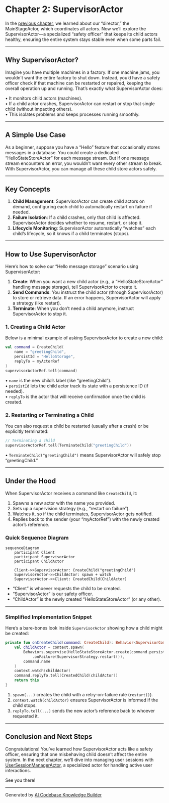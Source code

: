 # Chapter 2: SupervisorActor

In the [previous chapter](01_mainstageactor.md), we learned about our “director,” the MainStageActor, which coordinates all actors. Now we’ll explore the SupervisorActor—a specialized “safety officer” that keeps its child actors healthy, ensuring the entire system stays stable even when some parts fail.

---

## Why SupervisorActor?

Imagine you have multiple machines in a factory. If one machine jams, you wouldn’t want the entire factory to shut down. Instead, you’d have a safety officer check if that machine can be restarted or repaired, keeping the overall operation up and running. That’s exactly what SupervisorActor does:

• It monitors child actors (machines).  
• If a child actor crashes, SupervisorActor can restart or stop that single child (without impacting others).  
• This isolates problems and keeps processes running smoothly.

---

## A Simple Use Case

As a beginner, suppose you have a “Hello” feature that occasionally stores messages in a database. You could create a dedicated “HelloStateStoreActor” for each message stream. But if one message stream encounters an error, you wouldn’t want every other stream to break. With SupervisorActor, you can manage all these child store actors safely.

---

## Key Concepts

1. **Child Management**: SupervisorActor can create child actors on demand, configuring each child to automatically restart on failure if needed.  
2. **Failure Isolation**: If a child crashes, only that child is affected. SupervisorActor decides whether to resume, restart, or stop it.  
3. **Lifecycle Monitoring**: SupervisorActor automatically “watches” each child’s lifecycle, so it knows if a child terminates (stops).  

---

## How to Use SupervisorActor

Here’s how to solve our “Hello message storage” scenario using SupervisorActor:

1. **Create**: When you want a new child actor (e.g., a “HelloStateStoreActor” handling message storage), tell SupervisorActor to create it.  
2. **Send Commands**: You instruct the child actor (through SupervisorActor) to store or retrieve data. If an error happens, SupervisorActor will apply a strategy (like restart).  
3. **Terminate**: When you don’t need a child anymore, instruct SupervisorActor to stop it.

### 1. Creating a Child Actor

Below is a minimal example of asking SupervisorActor to create a new child:

```kotlin
val command = CreateChild(
    name = "greetingChild",
    persistId = "HelloStorage",
    replyTo = myActorRef
)
supervisorActorRef.tell(command)
```

• `name` is the new child’s label (like “greetingChild”).  
• `persistId` lets the child actor track its state with a persistence ID (if needed).  
• `replyTo` is the actor that will receive confirmation once the child is created.

### 2. Restarting or Terminating a Child

You can also request a child be restarted (usually after a crash) or be explicitly terminated:

```kotlin
// Terminating a child
supervisorActorRef.tell(TerminateChild("greetingChild"))
```

• `TerminateChild("greetingChild")` means SupervisorActor will safely stop “greetingChild.”

---

## Under the Hood

When SupervisorActor receives a command like `CreateChild`, it:

1. Spawns a new actor with the name you provided.  
2. Sets up a supervision strategy (e.g., “restart on failure”).  
3. Watches it, so if the child terminates, SupervisorActor gets notified.  
4. Replies back to the sender (your “myActorRef”) with the newly created actor’s reference.

### Quick Sequence Diagram

```mermaid
sequenceDiagram
    participant Client
    participant SupervisorActor
    participant ChildActor

    Client->>SupervisorActor: CreateChild("greetingChild")
    SupervisorActor->>ChildActor: spawn + watch
    SupervisorActor->>Client: CreatedChild(ChildActor)
```

- “Client” is whoever requests the child to be created.  
- “SupervisorActor” is our safety officer.  
- “ChildActor” is the newly created “HelloStateStoreActor” (or any other).

---

### Simplified Implementation Snippet

Here’s a bare-bones look inside `SupervisorActor` showing how a child might be created:

```kotlin
private fun onCreateChild(command: CreateChild): Behavior<SupervisorCommand> {
    val childActor = context.spawn(
        Behaviors.supervise(HelloStateStoreActor.create(command.persistId, durableRepository))
            .onFailure(SupervisorStrategy.restart()),
        command.name
    )
    context.watch(childActor)
    command.replyTo.tell(CreatedChild(childActor))
    return this
}
```

1. `spawn(...)` creates the child with a retry-on-failure rule (`restart()`).  
2. `context.watch(childActor)` ensures SupervisorActor is informed if the child stops.  
3. `replyTo.tell(...)` sends the new actor’s reference back to whoever requested it.

---

## Conclusion and Next Steps

Congratulations! You’ve learned how SupervisorActor acts like a safety officer, ensuring that one misbehaving child doesn’t affect the entire system. In the next chapter, we’ll dive into managing user sessions with [UserSessionManagerActor](03_usersessionmanageractor.md), a specialized actor for handling active user interactions. 

See you there!

---

Generated by [AI Codebase Knowledge Builder](https://github.com/The-Pocket/Tutorial-Codebase-Knowledge)